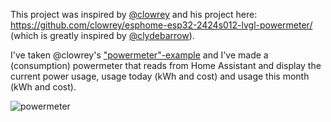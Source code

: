 This project was inspired by [@clowrey](https://github.com/clowrey) and his project here: https://github.com/clowrey/esphome-esp32-2424s012-lvgl-powermeter/ (which is greatly inspired by [@clydebarrow](https://github.com/clydebarrow)).

I've taken @clowrey's ["powermeter"-example](https://github.com/clowrey/esphome-esp32-2424s012-lvgl-powermeter/blob/main/esp32-2424s012-lvgl-powermeter-test.yaml) and I've made a (consumption) powermeter that reads from Home Assistant and display the current power usage, usage today (kWh and cost) and usage this month (kWh and cost).

![powermeter](https://github.com/svenove/ESPHome-ESP32-2424S012-LVGL/assets/4579212/ab7ecbd6-c64c-41fe-a5ec-8f9ec23f8c95)
